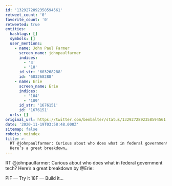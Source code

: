 ```yaml
---
id: '1329272892358594561'
retweet_count: '0'
favorite_count: '0'
retweeted: true
entities:
  hashtags: []
  symbols: []
  user_mentions:
    - name: John Paul Farmer
      screen_name: johnpaulfarmer
      indices:
        - '3'
        - '18'
      id_str: '603268288'
      id: '603268288'
    - name: Erie
      screen_name: Erie
      indices:
        - '104'
        - '109'
      id_str: '1676151'
      id: '1676151'
  urls: []
original_url: https://twitter.com/benbalter/status/1329272892358594561
date: '2020-11-19T03:58:48.000Z'
sitemap: false
robots: noindex
title: >-
  RT @johnpaulfarmer: Curious about who does what in federal government tech?
  Here’s a great breakdown…
---
```


RT @johnpaulfarmer: Curious about who does what in federal government tech? Here’s a great breakdown by @Erie:

PIF — Try it
18F — Build it…